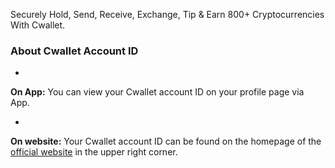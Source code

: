 Securely Hold, Send, Receive, Exchange, Tip & Earn 800+ Cryptocurrencies With Cwallet.

### **About** Cwallet Account ID

- 

  **On App:** You can view your Cwallet account ID on your profile page via App.

- 

  **On website:** Your Cwallet account ID can be found on the homepage of the [official website](https://cwallet.com/) in the upper right corner.